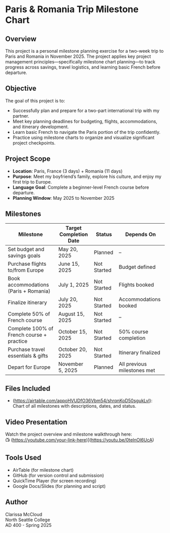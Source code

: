 # Paris & Romania Trip Milestone Chart

## Overview
This project is a personal milestone planning exercise for a two-week trip to Paris and Romania in November 2025. The project applies key project management principles—specifically milestone chart planning—to track progress across savings, travel logistics, and learning basic French before departure.

## Objective
The goal of this project is to:
- Successfully plan and prepare for a two-part international trip with my partner.
- Meet key planning deadlines for budgeting, flights, accommodations, and itinerary development.
- Learn basic French to navigate the Paris portion of the trip confidently.
- Practice using milestone charts to organize and visualize significant project checkpoints.

## Project Scope
- **Location**: Paris, France (3 days) + Romania (11 days)
- **Purpose**: Meet my boyfriend’s family, explore his culture, and enjoy my first trip to Europe.
- **Language Goal**: Complete a beginner-level French course before departure.
- **Planning Window**: May 2025 to November 2025

## Milestones

| Milestone                                  | Target Completion Date | Status       | Depends On                     |
|-------------------------------------------|-------------------------|--------------|--------------------------------|
| Set budget and savings goals              | May 20, 2025            | Planned      | –                              |
| Purchase flights to/from Europe           | June 15, 2025           | Not Started  | Budget defined                 |
| Book accommodations (Paris + Romania)     | July 1, 2025            | Not Started  | Flights booked                 |
| Finalize itinerary                        | July 20, 2025           | Not Started  | Accommodations booked          |
| Complete 50% of French course             | August 15, 2025         | Not Started  | –                              |
| Complete 100% of French course + practice | October 15, 2025        | Not Started  | 50% course completion          |
| Purchase travel essentials & gifts        | October 20, 2025        | Not Started  | Itinerary finalized            |
| Depart for Europe                         | November 5, 2025        | Planned      | All previous milestones met    |

## Files Included
- (https://airtable.com/appoHVUDfO36Vbm54/shrqnKoD50sgukLvl): Chart of all milestones with descriptions, dates, and status.

## Video Presentation
Watch the project overview and milestone walkthrough here:  
📺 (https://youtube.com/your-link-here)](https://youtu.be/0telnOl6UcA)

## Tools Used
- AirTable (for milestone chart)
- GitHub (for version control and submission)
- QuickTime Player (for screen recording)
- Google Docs/Slides (for planning and script)

## Author
Clarissa McCloud  
North Seattle College  
AD 400 - Spring 2025

